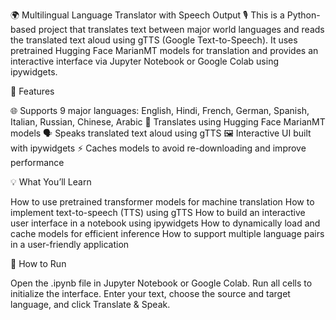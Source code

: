 🌍 Multilingual Language Translator with Speech Output 🎙️
This is a Python-based project that translates text between major world languages and reads the translated text aloud using gTTS (Google Text-to-Speech). It uses pretrained Hugging Face MarianMT models for translation and provides an interactive interface via Jupyter Notebook or Google Colab using ipywidgets.

🔧 Features

🌐 Supports 9 major languages:
English, Hindi, French, German, Spanish, Italian, Russian, Chinese, Arabic
🤖 Translates using Hugging Face MarianMT models
🗣️ Speaks translated text aloud using gTTS
🖼️ Interactive UI built with ipywidgets
⚡ Caches models to avoid re-downloading and improve performance

💡 What You’ll Learn

How to use pretrained transformer models for machine translation
How to implement text-to-speech (TTS) using gTTS
How to build an interactive user interface in a notebook using ipywidgets
How to dynamically load and cache models for efficient inference
How to support multiple language pairs in a user-friendly application

🚀 How to Run

Open the .ipynb file in Jupyter Notebook or Google Colab.
Run all cells to initialize the interface.
Enter your text, choose the source and target language, and click Translate & Speak.


